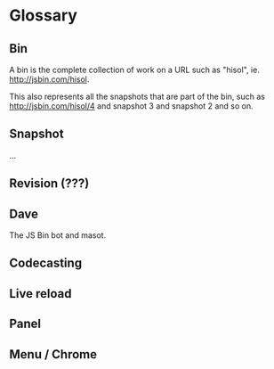 # Glossary

## Bin

A bin is the complete collection of work on a URL such as "hisol", ie. http://jsbin.com/hisol.

This also represents all the snapshots that are part of the bin, such as http://jsbin.com/hisol/4 and snapshot 3 and snapshot 2 and so on.

## Snapshot

...

## Revision (???)


## Dave

The JS Bin bot and masot.

## Codecasting

## Live reload

## Panel

## Menu / Chrome

